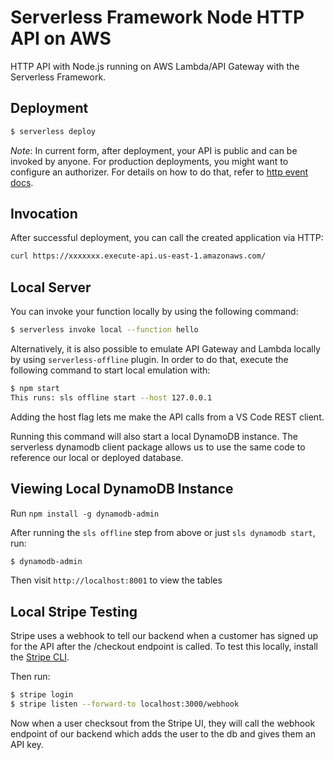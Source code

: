 # Serverless Framework Node HTTP API on AWS

HTTP API with Node.js running on AWS Lambda/API Gateway with the Serverless Framework.

## Deployment

```bash
$ serverless deploy
```

_Note_: In current form, after deployment, your API is public and can be invoked by anyone. For production deployments, you might want to configure an authorizer. For details on how to do that, refer to [http event docs](https://www.serverless.com/framework/docs/providers/aws/events/apigateway/).

## Invocation

After successful deployment, you can call the created application via HTTP:

```bash
curl https://xxxxxxx.execute-api.us-east-1.amazonaws.com/
```

## Local Server

You can invoke your function locally by using the following command:

```bash
$ serverless invoke local --function hello
```

Alternatively, it is also possible to emulate API Gateway and Lambda locally by using `serverless-offline` plugin. In order to do that, execute the following command to start local emulation with:

```bash
$ npm start
This runs: sls offline start --host 127.0.0.1
```

Adding the host flag lets me make the API calls from a VS Code REST client.

Running this command will also start a local DynamoDB instance. The serverless dynamodb client package allows us to use the same code to reference our local or deployed database.

## Viewing Local DynamoDB Instance

Run ```npm install -g dynamodb-admin```

After running the ```sls offline``` step from above or just ```sls dynamodb start```, run:

```bash
$ dynamodb-admin
```

Then visit `http://localhost:8001` to view the tables

## Local Stripe Testing

Stripe uses a webhook to tell our backend when a customer has signed up for the API after the /checkout endpoint is called. To test this locally, install the [Stripe CLI](https://stripe.com/docs/stripe-cli).

Then run:
```bash
$ stripe login
$ stripe listen --forward-to localhost:3000/webhook
```

Now when a user checksout from the Stripe UI, they will call the webhook endpoint of our backend which adds the user to the db and gives them an API key.